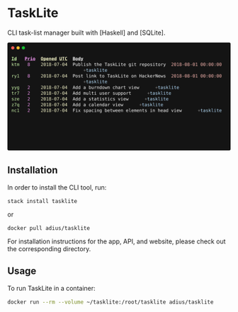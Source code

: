 # TaskLite

CLI task-list manager built with [Haskell] and [SQLite].

<img
  src='tasklite-core/screenshots/withtag.svg'
  alt="Screenshot of all TaskLite related tasks in the maintainer's database"
  width='600'
/>


## Installation

In order to install the CLI tool, run:

```shell
stack install tasklite
```

or

```shell
docker pull adius/tasklite
```

For installation instructions for the app, API, and website,
please check out the corresponding directory.


## Usage

To run TaskLite in a container:

```sh
docker run --rm --volume ~/tasklite:/root/tasklite adius/tasklite
```
